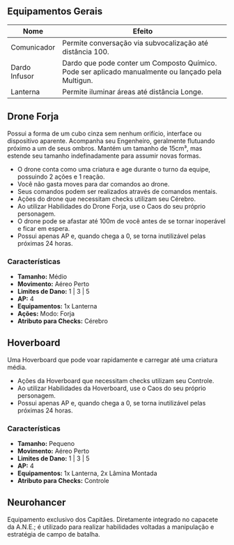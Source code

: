 ## Equipamentos Gerais

| Nome                      | Efeito                                                                                                                                                |
| ------------------------- | ----------------------------------------------------------------------------------------------------------------------------------------------------- |
| Comunicador               | Permite conversação via subvocalização até distância 100.                                                                                             |
| Dardo Infusor             | Dardo que pode conter um Composto Químico. Pode ser aplicado manualmente ou lançado pela Multigun.                                                    |
| Lanterna                  | Permite iluminar áreas até distância Longe.                                                                                                              |

## Drone Forja

Possui a forma de um cubo cinza sem nenhum orifício, interface ou dispositivo aparente. Acompanha seu Engenheiro, geralmente flutuando próximo a um de seus ombros. Mantém um tamanho de 15cm³, mas estende seu tamanho indefinadamente para assumir novas formas.

- O drone conta como uma criatura e age durante o turno da equipe, possuindo 2 ações e 1 reação.
- Você não gasta moves para dar comandos ao drone.
- Seus comandos podem ser realizados através de comandos mentais.
- Ações do drone que necessitam checks utilizam seu Cérebro.
- Ao utilizar Habilidades do Drone Forja, use o Caos do seu próprio personagem.
- O drone pode se afastar até 100m de você antes de se tornar inoperável e ficar em espera.
- Possui apenas AP e, quando chega a 0, se torna inutilizável pelas próximas 24 horas.

### Características

- **Tamanho:** Médio  
- **Movimento:** Aéreo Perto
- **Limites de Dano:** 1 | 3 | 5
- **AP:** 4
- **Equipamentos:** 1x Lanterna
- **Ações:** Modo: Forja
- **Atributo para Checks:** Cérebro

## Hoverboard

Uma Hoverboard que pode voar rapidamente e carregar até uma criatura média.

- Ações da Hoverboard que necessitam checks utilizam seu Controle.
- Ao utilizar Habilidades da Hoverboard, use o Caos do seu próprio personagem.
- Possui apenas AP e, quando chega a 0, se torna inutilizável pelas próximas 24 horas.

### Características

- **Tamanho:** Pequeno  
- **Movimento:** Aéreo Perto
- **Limites de Dano:** 1 | 3 | 5
- **AP:** 4
- **Equipamentos:** 1x Lanterna, 2x Lâmina Montada
- **Atributo para Checks:** Controle

## Neurohancer

Equipamento exclusivo dos Capitães. Diretamente integrado no capacete da A.N.E.; é utilizado para realizar habilidades voltadas a manipulação e estratégia de campo de batalha.